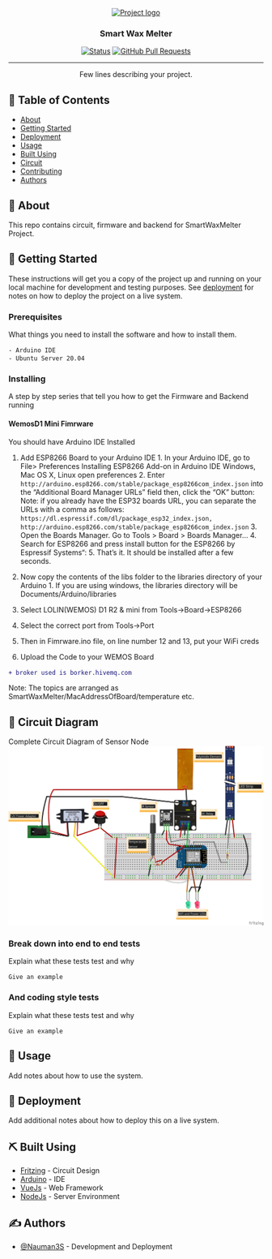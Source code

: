 <p align="center">
  <a href="" rel="noopener">
 <img width=200px height=200px src="https://i.imgur.com/6wj0hh6.jpg" alt="Project logo"></a>
</p>

<h3 align="center">Smart Wax Melter</h3>

<div align="center">

[![Status](https://img.shields.io/badge/status-active-success.svg)]()
[![GitHub Pull Requests](https://img.shields.io/github/issues-pr/kylelobo/The-Documentation-Compendium.svg)](https://github.com/kylelobo/The-Documentation-Compendium/pulls)

</div>

---


<p align="center"> Few lines describing your project.
    <br> 
</p>

## 📝 Table of Contents

- [About](#about)
- [Getting Started](#getting_started)
- [Deployment](#deployment)
- [Usage](#usage)
- [Built Using](#built_using)
- [Circuit](#circuit)
- [Contributing](../CONTRIBUTING.md)
- [Authors](#authors)


## 🧐 About <a name = "about"></a>

This repo contains circuit, firmware and backend for SmartWaxMelter Project.

## 🏁 Getting Started <a name = "getting_started"></a>

These instructions will get you a copy of the project up and running on your local machine for development and testing purposes. See [deployment](#deployment) for notes on how to deploy the project on a live system.

### Prerequisites

What things you need to install the software and how to install them.

```
- Arduino IDE
- Ubuntu Server 20.04
```

### Installing

A step by step series that tell you how to get the Firmware and Backend running

#### WemosD1 Mini Fimrware

You should have Arduino IDE Installed

  1.  Add ESP8266 Board to your Arduino IDE
    1. In your Arduino IDE, go to File> Preferences
        Installing ESP8266 Add-on in Arduino IDE Windows, Mac OS X, Linux open preferences
    2. Enter ```http://arduino.esp8266.com/stable/package_esp8266com_index.json``` into the “Additional Board Manager URLs” field then, click the “OK” button:
    Note: if you already have the ESP32 boards URL, you can separate the URLs with a comma as follows:
    ```https://dl.espressif.com/dl/package_esp32_index.json,
      http://arduino.esp8266.com/stable/package_esp8266com_index.json```
    3. Open the Boards Manager. Go to Tools > Board > Boards Manager…
    4. Search for ESP8266 and press install button for the ESP8266 by Espressif Systems“:
    5. That’s it. It should be installed after a few seconds.

  2.  Now copy the contents of the libs folder to the libraries directory of your Arduino
    1. If you are using windows, the libraries directory will be Documents/Arduino/libraries
  3.  Select LOLIN(WEMOS) D1 R2 & mini from Tools->Board->ESP8266
  4.  Select the correct port from Tools->Port
  5.  Then in Fimrware.ino file, on line number 12 and 13, put your WiFi creds
  6.  Upload the Code to your WEMOS Board

  ```diff
  + broker used is borker.hivemq.com
  ```
  Note: The topics are arranged as SmartWaxMelter/MacAddressOfBoard/temperature etc.


## 🔧 Circuit Diagram <a name = "circuit"></a>

Complete Circuit Diagram of Sensor Node
![Circuit](Circuit/Circuit_bb.png)

### Break down into end to end tests

Explain what these tests test and why

```
Give an example
```

### And coding style tests

Explain what these tests test and why

```
Give an example
```

## 🎈 Usage <a name="usage"></a>

Add notes about how to use the system.

## 🚀 Deployment <a name = "deployment"></a>

Add additional notes about how to deploy this on a live system.

## ⛏️ Built Using <a name = "built_using"></a>

- [Fritzing](https://fritzing.org/) - Circuit Design
- [Arduino](https://www.arduino.cc/) - IDE
- [VueJs](https://vuejs.org/) - Web Framework
- [NodeJs](https://nodejs.org/en/) - Server Environment

## ✍️ Authors <a name = "authors"></a>

- [@Nauman3S](https://github.com/Nauman3S) - Development and Deployment

